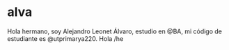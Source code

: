# alva
Hola hermano, soy Alejandro Leonet Álvaro, estudio en @BA, mi código de estudiante es @utprimarya220. Hola
/he
